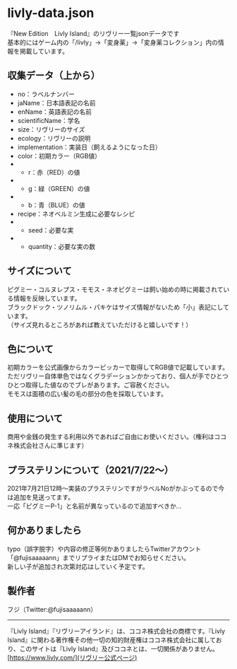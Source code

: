 # livly-data.json

『New Edition　Livly Island』のリヴリー一覧jsonデータです  
基本的にはゲーム内の「/livly」→「変身薬」→「変身薬コレクション」内の情報を掲載しています。

## 収集データ（上から）

- no：ラベルナンバー
- jaName：日本語表記の名前
- enName：英語表記の名前
- scientificName：学名
- size：リヴリーのサイズ
- ecology：リヴリーの説明
- implementation：実装日（飼えるようになった日）
- color：初期カラー（RGB値）
- * r：赤（RED）の値
- * g：緑（GREEN）の値
- * b：青（BLUE）の値
- recipe：ネオベルミン生成に必要なレシピ
- * seed：必要な実
- * quantity：必要な実の数

## サイズについて

ピグミー・コルヌレプス・モモス・ネオピグミーは飼い始めの時に掲載されている情報を反映しています。  
ブラックドック・ツノリムル・パキケはサイズ情報がないため「小」表記にしています。  
（サイズ見れるところがあれば教えていただけると嬉しいです！）

## 色について

初期カラーを公式画像からカラーピッカーで取得してRGB値で記載しています。  
ただリヴリー自体単色ではなくグラデーションかかっており、個人が手でひとつひとつ取得した値なのでブレがあります。ご容赦ください。  
モモスは面積の広い髪の毛の部分の色を採取しています。

## 使用について

商用や金銭の発生する利用以外であればご自由にお使いください。（権利はココネ株式会社さんに準じます）

## プラステリンについて（2021/7/22～）

2021年7月21日12時～実装のプラステリンですがラベルNoがかぶってるので今は追加を見送ってます。  
一応「ピグミーP-1」と名前が異なっているので追加すべきか…

## 何かありましたら

typo（誤字脱字）や内容の修正等何かありましたらTwitterアカウント「@fujisaaaaann」までリプライまたはDMでお知らせください。  
新しい子が追加され次第対応はしていく予定です。

## 製作者

フジ（Twitter:@fujisaaaaann）

---

『Livly Island』『リヴリーアイランド』は、ココネ株式会社の商標です。『Livly Island』に関わる著作権その他一切の知的財産権はココネ株式会社に属しており、このサイトは『Livly Island』及びココネとは、一切関係がありません。  
[https://www.livly.com/](リヴリー公式ページ)
